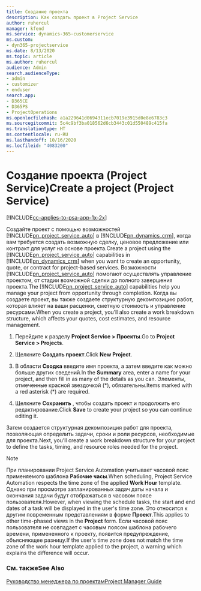 ```yaml
---
title: Создание проекта
description: Как создать проект в Project Service
author: ruhercul
manager: kfend
ms.service: dynamics-365-customerservice
ms.custom:
- dyn365-projectservice
ms.date: 8/13/2020
ms.topic: article
ms.author: ruhercul
audience: Admin
search.audienceType:
- admin
- customizer
- enduser
search.app:
- D365CE
- D365PS
- ProjectOperations
ms.openlocfilehash: a1a229641d0694311ecb7019e3915d0e8e6783c3
ms.sourcegitcommit: 5c4c9bf3ba018562d6cb3443c01d550489c415fa
ms.translationtype: HT
ms.contentlocale: ru-RU
ms.lasthandoff: 10/16/2020
ms.locfileid: "4083200"
---
```

# <a name="create-a-project-project-service"></a><span data-ttu-id="e5afd-103">Создание проекта (Project Service)</span><span class="sxs-lookup"><span data-stu-id="e5afd-103">Create a project (Project Service)</span></span>

[!INCLUDE[cc-applies-to-psa-app-1x-2x](../includes/cc-applies-to-psa-app-1x-2x.md)]

<span data-ttu-id="e5afd-104">Создайте проект с помощью возможностей [!INCLUDE[pn_project_service_auto](../includes/pn-project-service-auto.md)] в [!INCLUDE[pn_dynamics_crm](../includes/pn-dynamics-crm.md)], когда вам требуется создать возможную сделку, ценовое предложение или контракт для услуг на основе проекта.</span><span class="sxs-lookup"><span data-stu-id="e5afd-104">Create a project using the [!INCLUDE[pn_project_service_auto](../includes/pn-project-service-auto.md)] capabilities in [!INCLUDE[pn_dynamics_crm](../includes/pn-dynamics-crm.md)] when you want to create an opportunity, quote, or contract for project-based services.</span></span> <span data-ttu-id="e5afd-105">Возможности [!INCLUDE[pn_project_service_auto](../includes/pn-project-service-auto.md)] помогают осуществлять управление проектом, от стадии возможной сделки до полного завершения проекта.</span><span class="sxs-lookup"><span data-stu-id="e5afd-105">The [!INCLUDE[pn_project_service_auto](../includes/pn-project-service-auto.md)] capabilities help you manage your project from opportunity through completion.</span></span> <span data-ttu-id="e5afd-106">Когда вы создаете проект, вы также создаете структурную декомпозицию работ, которая влияет на ваши расценки, сметную стоимость и управление ресурсами.</span><span class="sxs-lookup"><span data-stu-id="e5afd-106">When you create a project, you’ll also create a work breakdown structure, which affects your quotes, cost estimates, and resource management.</span></span>  
  
1.  <span data-ttu-id="e5afd-107">Перейдите к разделу **Project Service > Проекты**.</span><span class="sxs-lookup"><span data-stu-id="e5afd-107">Go to **Project Service > Projects**.</span></span>  
  
2.  <span data-ttu-id="e5afd-108">Щелкните **Создать проект**.</span><span class="sxs-lookup"><span data-stu-id="e5afd-108">Click **New Project**.</span></span>  
  
3.  <span data-ttu-id="e5afd-109">В области **Сводка** введите имя проекта, а затем введите как можно больше других сведений.</span><span class="sxs-lookup"><span data-stu-id="e5afd-109">In the **Summary** area, enter a name for your project, and then fill in as many of the details as you can.</span></span> <span data-ttu-id="e5afd-110">Элементы, отмеченные красной звездочкой (\*), обязательны.</span><span class="sxs-lookup"><span data-stu-id="e5afd-110">Items marked with a red asterisk (\*) are required.</span></span>  
  
4.  <span data-ttu-id="e5afd-111">Щелкните **Сохранить** , чтобы создать проект и продолжить его редактирование.</span><span class="sxs-lookup"><span data-stu-id="e5afd-111">Click **Save** to create your project so you can continue editing it.</span></span>  
  
<span data-ttu-id="e5afd-112">Затем создается структурная декомпозиция работ для проекта, позволяющая определить задачи, сроки и роли ресурсов, необходимые для проекта.</span><span class="sxs-lookup"><span data-stu-id="e5afd-112">Next, you’ll create a work breakdown structure for your project to define the tasks, timing, and resource roles needed for the project.</span></span>  

> [!NOTE]
> <span data-ttu-id="e5afd-113">При планировании Project Service Automation учитывает часовой пояс применяемого шаблона **Рабочие часы**.</span><span class="sxs-lookup"><span data-stu-id="e5afd-113">When scheduling, Project Service Automation respects the time zone of the applied **Work Hour** template.</span></span> <span data-ttu-id="e5afd-114">Однако при просмотре запланированных задач даты начала и окончания задачи будут отображаться в часовом поясе пользователя.</span><span class="sxs-lookup"><span data-stu-id="e5afd-114">However, when viewing the schedule tasks, the start and end dates of a task will be displayed in the user's time zone.</span></span> <span data-ttu-id="e5afd-115">Это относится к другим повременным представлениям в форме **Проект**.</span><span class="sxs-lookup"><span data-stu-id="e5afd-115">This applies to other time-phased views in the **Project** form.</span></span> <span data-ttu-id="e5afd-116">Если часовой пояс пользователя не совпадает с часовым поясом шаблона рабочего времени, примененного к проекту, появится предупреждение, объясняющее разницу.</span><span class="sxs-lookup"><span data-stu-id="e5afd-116">If the user's time zone does not match the time zone of the work hour template applied to the project, a warning which explains the difference will occur.</span></span> 
  
### <a name="see-also"></a><span data-ttu-id="e5afd-117">См. также</span><span class="sxs-lookup"><span data-stu-id="e5afd-117">See Also</span></span>  
 [<span data-ttu-id="e5afd-118">Руководство менеджера по проектам</span><span class="sxs-lookup"><span data-stu-id="e5afd-118">Project Manager Guide</span></span>](../psa/project-manager-guide.md)
